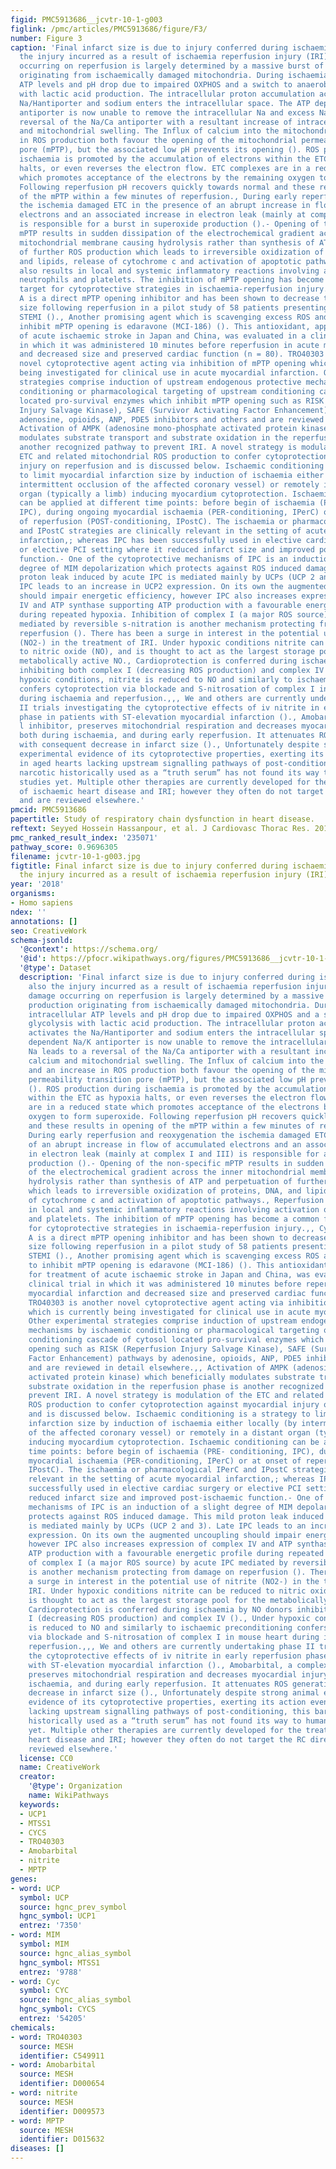 ```yaml
---
figid: PMC5913686__jcvtr-10-1-g003
figlink: /pmc/articles/PMC5913686/figure/F3/
number: Figure 3
caption: 'Final infarct size is due to injury conferred during ischaemia and also
  the injury incurred as a result of ischaemia reperfusion injury (IRI). The damage
  occurring on reperfusion is largely determined by a massive burst of ROS production
  originating from ischaemically damaged mitochondria. During ischaemia intracellular
  ATP levels and pH drop due to impaired OXPHOS and a switch to anaerobic glycolysis
  with lactic acid production. The intracellular proton accumulation activates the
  Na/Hantiporter and sodium enters the intracellular space. The ATP dependent Na/K
  antiporter is now unable to remove the intracellular Na and excess Na leads to a
  reversal of the Na/Ca antiporter with a resultant increase of intracellular calcium
  and mitochondrial swelling. The Influx of calcium into the mitochondria and an increase
  in ROS production both favour the opening of the mitochondrial permeability transition
  pore (mPTP), but the associated low pH prevents its opening (). ROS production during
  ischaemia is promoted by the accumulation of electrons within the ETC as hypoxia
  halts, or even reverses the electron flow. ETC complexes are in a reduced state
  which promotes acceptance of the electrons by the remaining oxygen to form superoxide.
  Following reperfusion pH recovers quickly towards normal and these results in opening
  of the mPTP within a few minutes of reperfusion., During early reperfusion and reoxygenation
  the ischemia damaged ETC in the presence of an abrupt increase in flow of accumulated
  electrons and an associated increase in electron leak (mainly at complex I and III)
  is responsible for a burst in superoxide production ().- Opening of the non-specific
  mPTP results in sudden dissipation of the electrochemical gradient across the inner
  mitochondrial membrane causing hydrolysis rather than synthesis of ATP and perpetuation
  of further ROS production which leads to irreversible oxidization of proteins, DNA,
  and lipids, release of cytochrome c and activation of apoptotic pathways., Reperfusion
  also results in local and systemic inflammatory reactions involving activation of
  neutrophils and platelets. The inhibition of mPTP opening has become a common final
  target for cytoprotective strategies in ischaemia-reperfusion injury.,, Cyclosporine
  A is a direct mPTP opening inhibitor and has been shown to decrease the infarct
  size following reperfusion in a pilot study of 58 patients presenting with acute
  STEMI ()., Another promising agent which is scavenging excess ROS and appears to
  inhibit mPTP opening is edaravone (MCI-186) (). This antioxidant, approved for treatment
  of acute ischaemic stroke in Japan and China, was evaluated in a clinical trial
  in which it was administered 10 minutes before reperfusion in acute myocardial infarction
  and decreased size and preserved cardiac function (n = 80). TRO40303 is another
  novel cytoprotective agent acting via inhibition of mPTP opening which is currently
  being investigated for clinical use in acute myocardial infarction. Other experimental
  strategies comprise induction of upstream endogenous protective mechanisms by ischaemic
  conditioning or pharmacological targeting of upstream conditioning cascade of cytosol
  located pro-survival enzymes which inhibit mPTP opening such as RISK (Reperfusion
  Injury Salvage Kinase), SAFE (Survivor Activating Factor Enhancement) pathways by
  adenosine, opioids, ANP, PDE5 inhibitors and others and are reviewed in detail elsewhere.,,
  Activation of AMPK (adenosine mono-phosphate activated protein kinase) which beneficially
  modulates substrate transport and substrate oxidation in the reperfusion phase is
  another recognized pathway to prevent IRI. A novel strategy is modulation of the
  ETC and related mitochondrial ROS production to confer cytoprotection against myocardial
  injury on reperfusion and is discussed below. Ischaemic conditioning is a strategy
  to limit myocardial infarction size by induction of ischaemia either locally (by
  intermittent occlusion of the affected coronary vessel) or remotely in a distant
  organ (typically a limb) inducing myocardium cytoprotection. Ischaemic conditioning
  can be applied at different time points: before begin of ischaemia (PRE- conditioning,
  IPC), during ongoing myocardial ischaemia (PER-conditioning, IPerC) or at onset
  of reperfusion (POST-conditioning, IPostC). The ischaemia or pharmacological IPerC
  and IPostC strategies are clinically relevant in the setting of acute myocardial
  infarction,; whereas IPC has been successfully used in elective cardiac surgery
  or elective PCI setting where it reduced infarct size and improved post-ischaemic
  function.- One of the cytoprotective mechanisms of IPC is an induction of a slight
  degree of MIM depolarization which protects against ROS induced damage. This mild
  proton leak induced by acute IPC is mediated mainly by UCPs (UCP 2 and 3). Late
  IPC leads to an increase in UCP2 expression. On its own the augmented uncoupling
  should impair energetic efficiency, however IPC also increases expression of complex
  IV and ATP synthase supporting ATP production with a favourable energetic profile
  during repeated hypoxia. Inhibition of complex I (a major ROS source) by acute IPC
  mediated by reversible s-nitration is another mechanism protecting from damage on
  reperfusion (). There has been a surge in interest in the potential use of nitrite
  (NO2-) in the treatment of IRI. Under hypoxic conditions nitrite can be reduced
  to nitric oxide (NO), and is thought to act as the largest storage pool for the
  metabolically active NO., Cardioprotection is conferred during ischaemia by NO donors
  inhibiting both complex I (decreasing ROS production) and complex IV ()., Under
  hypoxic conditions, nitrite is reduced to NO and similarly to ischaemic preconditioning
  confers cytoprotection via blockade and S-nitrosation of complex I in mouse heart
  during ischaemia and reperfusion.,,, We and others are currently undertaking phase
  II trials investigating the cytoprotective effects of iv nitrite in early reperfusion
  phase in patients with ST-elevation myocardial infarction ()., Amobarbital, a complex
  l inhibitor, preserves mitochondrial respiration and decreases myocardial injury
  both during ischaemia, and during early reperfusion. It attenuates ROS generation
  with consequent decrease in infarct size ()., Unfortunately despite strong animal
  experimental evidence of its cytoprotective properties, exerting its action even
  in aged hearts lacking upstream signalling pathways of post-conditioning, this barbiturate
  narcotic historically used as a “truth serum” has not found its way to human IRI
  studies yet. Multiple other therapies are currently developed for the treatment
  of ischaemic heart disease and IRI; however they often do not target the RC directly
  and are reviewed elsewhere.'
pmcid: PMC5913686
papertitle: Study of respiratory chain dysfunction in heart disease.
reftext: Seyyed Hossein Hassanpour, et al. J Cardiovasc Thorac Res. 2018;10(1):1-13.
pmc_ranked_result_index: '235071'
pathway_score: 0.9696305
filename: jcvtr-10-1-g003.jpg
figtitle: Final infarct size is due to injury conferred during ischaemia and also
  the injury incurred as a result of ischaemia reperfusion injury (IRI)
year: '2018'
organisms:
- Homo sapiens
ndex: ''
annotations: []
seo: CreativeWork
schema-jsonld:
  '@context': https://schema.org/
  '@id': https://pfocr.wikipathways.org/figures/PMC5913686__jcvtr-10-1-g003.html
  '@type': Dataset
  description: 'Final infarct size is due to injury conferred during ischaemia and
    also the injury incurred as a result of ischaemia reperfusion injury (IRI). The
    damage occurring on reperfusion is largely determined by a massive burst of ROS
    production originating from ischaemically damaged mitochondria. During ischaemia
    intracellular ATP levels and pH drop due to impaired OXPHOS and a switch to anaerobic
    glycolysis with lactic acid production. The intracellular proton accumulation
    activates the Na/Hantiporter and sodium enters the intracellular space. The ATP
    dependent Na/K antiporter is now unable to remove the intracellular Na and excess
    Na leads to a reversal of the Na/Ca antiporter with a resultant increase of intracellular
    calcium and mitochondrial swelling. The Influx of calcium into the mitochondria
    and an increase in ROS production both favour the opening of the mitochondrial
    permeability transition pore (mPTP), but the associated low pH prevents its opening
    (). ROS production during ischaemia is promoted by the accumulation of electrons
    within the ETC as hypoxia halts, or even reverses the electron flow. ETC complexes
    are in a reduced state which promotes acceptance of the electrons by the remaining
    oxygen to form superoxide. Following reperfusion pH recovers quickly towards normal
    and these results in opening of the mPTP within a few minutes of reperfusion.,
    During early reperfusion and reoxygenation the ischemia damaged ETC in the presence
    of an abrupt increase in flow of accumulated electrons and an associated increase
    in electron leak (mainly at complex I and III) is responsible for a burst in superoxide
    production ().- Opening of the non-specific mPTP results in sudden dissipation
    of the electrochemical gradient across the inner mitochondrial membrane causing
    hydrolysis rather than synthesis of ATP and perpetuation of further ROS production
    which leads to irreversible oxidization of proteins, DNA, and lipids, release
    of cytochrome c and activation of apoptotic pathways., Reperfusion also results
    in local and systemic inflammatory reactions involving activation of neutrophils
    and platelets. The inhibition of mPTP opening has become a common final target
    for cytoprotective strategies in ischaemia-reperfusion injury.,, Cyclosporine
    A is a direct mPTP opening inhibitor and has been shown to decrease the infarct
    size following reperfusion in a pilot study of 58 patients presenting with acute
    STEMI ()., Another promising agent which is scavenging excess ROS and appears
    to inhibit mPTP opening is edaravone (MCI-186) (). This antioxidant, approved
    for treatment of acute ischaemic stroke in Japan and China, was evaluated in a
    clinical trial in which it was administered 10 minutes before reperfusion in acute
    myocardial infarction and decreased size and preserved cardiac function (n = 80).
    TRO40303 is another novel cytoprotective agent acting via inhibition of mPTP opening
    which is currently being investigated for clinical use in acute myocardial infarction.
    Other experimental strategies comprise induction of upstream endogenous protective
    mechanisms by ischaemic conditioning or pharmacological targeting of upstream
    conditioning cascade of cytosol located pro-survival enzymes which inhibit mPTP
    opening such as RISK (Reperfusion Injury Salvage Kinase), SAFE (Survivor Activating
    Factor Enhancement) pathways by adenosine, opioids, ANP, PDE5 inhibitors and others
    and are reviewed in detail elsewhere.,, Activation of AMPK (adenosine mono-phosphate
    activated protein kinase) which beneficially modulates substrate transport and
    substrate oxidation in the reperfusion phase is another recognized pathway to
    prevent IRI. A novel strategy is modulation of the ETC and related mitochondrial
    ROS production to confer cytoprotection against myocardial injury on reperfusion
    and is discussed below. Ischaemic conditioning is a strategy to limit myocardial
    infarction size by induction of ischaemia either locally (by intermittent occlusion
    of the affected coronary vessel) or remotely in a distant organ (typically a limb)
    inducing myocardium cytoprotection. Ischaemic conditioning can be applied at different
    time points: before begin of ischaemia (PRE- conditioning, IPC), during ongoing
    myocardial ischaemia (PER-conditioning, IPerC) or at onset of reperfusion (POST-conditioning,
    IPostC). The ischaemia or pharmacological IPerC and IPostC strategies are clinically
    relevant in the setting of acute myocardial infarction,; whereas IPC has been
    successfully used in elective cardiac surgery or elective PCI setting where it
    reduced infarct size and improved post-ischaemic function.- One of the cytoprotective
    mechanisms of IPC is an induction of a slight degree of MIM depolarization which
    protects against ROS induced damage. This mild proton leak induced by acute IPC
    is mediated mainly by UCPs (UCP 2 and 3). Late IPC leads to an increase in UCP2
    expression. On its own the augmented uncoupling should impair energetic efficiency,
    however IPC also increases expression of complex IV and ATP synthase supporting
    ATP production with a favourable energetic profile during repeated hypoxia. Inhibition
    of complex I (a major ROS source) by acute IPC mediated by reversible s-nitration
    is another mechanism protecting from damage on reperfusion (). There has been
    a surge in interest in the potential use of nitrite (NO2-) in the treatment of
    IRI. Under hypoxic conditions nitrite can be reduced to nitric oxide (NO), and
    is thought to act as the largest storage pool for the metabolically active NO.,
    Cardioprotection is conferred during ischaemia by NO donors inhibiting both complex
    I (decreasing ROS production) and complex IV ()., Under hypoxic conditions, nitrite
    is reduced to NO and similarly to ischaemic preconditioning confers cytoprotection
    via blockade and S-nitrosation of complex I in mouse heart during ischaemia and
    reperfusion.,,, We and others are currently undertaking phase II trials investigating
    the cytoprotective effects of iv nitrite in early reperfusion phase in patients
    with ST-elevation myocardial infarction ()., Amobarbital, a complex l inhibitor,
    preserves mitochondrial respiration and decreases myocardial injury both during
    ischaemia, and during early reperfusion. It attenuates ROS generation with consequent
    decrease in infarct size ()., Unfortunately despite strong animal experimental
    evidence of its cytoprotective properties, exerting its action even in aged hearts
    lacking upstream signalling pathways of post-conditioning, this barbiturate narcotic
    historically used as a “truth serum” has not found its way to human IRI studies
    yet. Multiple other therapies are currently developed for the treatment of ischaemic
    heart disease and IRI; however they often do not target the RC directly and are
    reviewed elsewhere.'
  license: CC0
  name: CreativeWork
  creator:
    '@type': Organization
    name: WikiPathways
  keywords:
  - UCP1
  - MTSS1
  - CYCS
  - TRO40303
  - Amobarbital
  - nitrite
  - MPTP
genes:
- word: UCP
  symbol: UCP
  source: hgnc_prev_symbol
  hgnc_symbol: UCP1
  entrez: '7350'
- word: MIM
  symbol: MIM
  source: hgnc_alias_symbol
  hgnc_symbol: MTSS1
  entrez: '9788'
- word: Cyc
  symbol: CYC
  source: hgnc_alias_symbol
  hgnc_symbol: CYCS
  entrez: '54205'
chemicals:
- word: TRO40303
  source: MESH
  identifier: C549911
- word: Amobarbital
  source: MESH
  identifier: D000654
- word: nitrite
  source: MESH
  identifier: D009573
- word: MPTP
  source: MESH
  identifier: D015632
diseases: []
---
```

